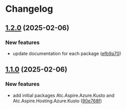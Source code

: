 # Changelog

## [1.2.0](https://github.com/atc-net/atc-aspire/compare/Atc.Aspire.Hosting.Azure.Kusto@v1.1.0...Atc.Aspire.Hosting.Azure.Kusto@v1.2.0) (2025-02-06)


### New features

* update documentation for each package ([efb9a70](https://github.com/atc-net/atc-aspire/commit/efb9a7049d5ae27b3331d5ae215811be6f7e9605))

## [1.1.0](https://github.com/atc-net/atc-aspire/compare/Atc.Aspire.Hosting.Azure.Kusto-v1.0.0...Atc.Aspire.Hosting.Azure.Kusto@v1.1.0) (2025-02-06)


### New features

* add initial packages Atc.Aspire.Azure.Kusto and Atc.Aspire.Hosting.Azure.Kusto ([90e768f](https://github.com/atc-net/atc-aspire/commit/90e768f6f9ca8da748d82e4069e1bbe369310e3b))
